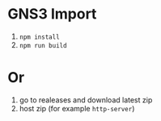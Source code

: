 # GNS3 Import

1. `npm install`
2. `npm run build`

# Or

1. go to realeases and download latest zip
2. host zip (for example `http-server`)
